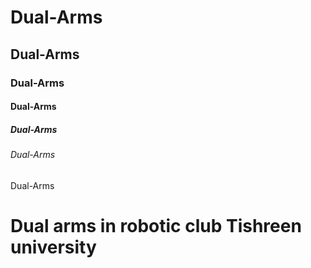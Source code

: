 # Dual-Arms
## Dual-Arms
### Dual-Arms
#### Dual-Arms
##### Dual-Arms
###### Dual-Arms
Dual-Arms
# Dual arms in robotic club Tishreen university
